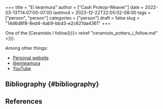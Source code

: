+++
title = "Ei Iwarmura"
author = ["Cash Prokop-Weaver"]
date = 2022-03-13T14:07:00-07:00
lastmod = 2023-12-22T22:05:02-08:00
tags = ["person", "person"]
categories = ["person"]
draft = false
slug = "14d6d8f8-8ed4-4ab9-bbd3-e2c621da4361"
+++

One of the [Ceramists I follow]({{< relref "ceramists_potters_i_follow.md" >}}).

Among other things:

-   [Personal website](https://www.en-iwamura.com/)
-   [@eniwamura](https://instagram.com/eniwamura)
-   [YouTube](https://www.youtube.com/channel/UCiJjYQgwpKzAMlZFND8G5lg)


## Bibliography {#bibliography}

## References

<style>.csl-entry{text-indent: -1.5em; margin-left: 1.5em;}</style><div class="csl-bib-body">
</div>
